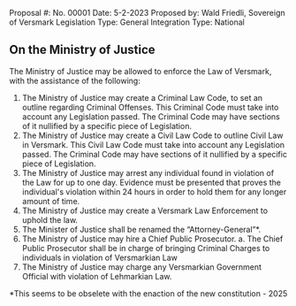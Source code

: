 Proposal #: No. 00001
Date: 5-2-2023
Proposed by: Wald Friedli, Sovereign of Versmark
Legislation Type: General
Integration Type: National

## On the Ministry of Justice

The Ministry of Justice may be allowed to enforce the Law of Versmark, with the assistance of the
following:

1. The Ministry of Justice may create a Criminal Law Code, to set an outline regarding Criminal Offenses. This Criminal Code must take into account any Legislation passed. The Criminal Code may have sections of it nullified by a specific piece of Legislation.
2. The Ministry of Justice may create a Civil Law Code to outline Civil Law in Versmark. This Civil Law Code must take into account any Legislation passed. The Criminal Code may have sections of it nullified by a specific piece of Legislation.
3. The Ministry of Justice may arrest any individual found in violation of the Law for up to one day. Evidence must be presented that proves the individual's violation within 24 hours in order to hold them for any longer amount of time.
4. The Ministry of Justice may create a Versmark Law Enforcement to uphold the law.
5. The Minister of Justice shall be renamed the “Attorney-General”*.
6. The Ministry of Justice may hire a Chief Public Prosecutor.
a. The Chief Public Prosecutor shall be in charge of bringing Criminal Charges to individuals in violation of Versmarkian Law
7. The Ministry of Justice may charge any Versmarkian Government Official with violation of Lehmarkian Law.

*This seems to be obselete with the enaction of the new constitution - 2025



